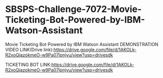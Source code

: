 # SBSPS-Challenge-7072-Movie-Ticketing-Bot-Powered-by-IBM-Watson-Assistant
Movie Ticketing Bot Powered by IBM Watson Assistant
DEMONSTRATION VIDEO LINK(Drive link):https://drive.google.com/file/d/1AKOLk-R2xoQjazokmeO-w9Pa07lpnjyu/view?usp=drivesdk



TICKETING BOT LINK:https://drive.google.com/file/d/1AKOLk-R2xoQjazokmeO-w9Pa07lpnjyu/view?usp=drivesdk
